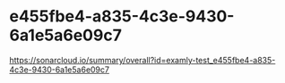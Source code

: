 # e455fbe4-a835-4c3e-9430-6a1e5a6e09c7
https://sonarcloud.io/summary/overall?id=examly-test_e455fbe4-a835-4c3e-9430-6a1e5a6e09c7
